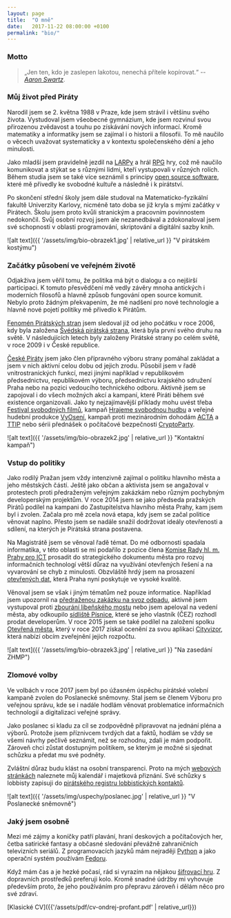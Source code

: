 ```yaml
---
layout: page
title:  "O mně"
date:   2017-11-22 08:00:00 +0100
permalink: "bio/"
---
```

### Motto

> „Jen ten, kdo je zaslepen lakotou, nenechá přítele kopírovat.“ -- *[Aaron Swartz](https://cs.wikipedia.org/wiki/Aaron_Swartz)*.

### Můj život před Piráty

Narodil jsem se 2. května 1988 v Praze, kde jsem strávil i většinu svého života. Vystudoval jsem všeobecné gymnázium, kde jsem rozvinul svou přirozenou zvědavost a touhu po získávání nových informací. Kromě matematiky a informatiky jsem se zajímal i o historii a filosofii. To mě naučilo o věcech uvažovat systematicky a v kontextu společenského dění a jeho minulosti.

Jako mladší jsem pravidelně jezdil na [LARPy](https://cs.wikipedia.org/wiki/Larp) a hrál [RPG](https://cs.wikipedia.org/wiki/Hra_na_hrdiny) hry, což mě naučilo komunikovat a stýkat se s různými lidmi, kteří vystupovali v různých rolích. Během studia jsem se také více seznámil s principy [open source software](https://cs.wikipedia.org/wiki/Otev%C5%99en%C3%BD_software), které mě přivedly ke svobodné kultuře a následně i k pirátství.

Po skončení střední školy jsem dále studoval na Matematicko-fyzikální fakultě Univerzity Karlovy, nicméně tato doba se již kryla s mými začátky v Pirátech. Školu jsem proto kvůli stranickým a pracovním povinnostem nedokončil. Svůj osobní rozvoj jsem ale nezanedbával a zdokonaloval jsem své schopnosti v oblasti programování, skriptování a digitální sazby knih.

![alt text]({{ '/assets/img/bio-obrazek1.jpg' | relative_url }} "V pirátském kostýmu")

### Začátky působení ve veřejném životě

Odjakživa jsem věřil tomu, že politika má být o dialogu a co nejširší participaci. K tomuto přesvědčení mě vedly závěry mnoha antických i moderních filosofů a hlavně způsob fungování open source komunit. Nebylo proto žádným překvapením, že mé nadšení pro nové technologie a hlavně nové pojetí politiky mě přivedlo k Pirátům.

[Fenomén Pirátských stran](https://cs.wikipedia.org/wiki/Pir%C3%A1tsk%C3%A1_politika) jsem sledoval již od jeho počátku v roce 2006, kdy byla založena [Švédská pirátská strana](https://cs.wikipedia.org/wiki/Pir%C3%A1tsk%C3%A1_strana_(%C5%A0v%C3%A9dsko)), která byla první svého druhu na světě. V následujících letech byly založeny Pirátské strany po celém světě, v roce 2009 i v České republice.

[České Piráty](https://cs.wikipedia.org/wiki/%C4%8Cesk%C3%A1_pir%C3%A1tsk%C3%A1_strana) jsem jako člen přípravného výboru strany pomáhal zakládat a jsem v nich aktivní celou dobu od jejich zrodu. Působil jsem v řadě vnitrostranických funkcí, mezi jinými například v republikovém předsednictvu, republikovém výboru, předsednictvu krajského sdružení Praha nebo na pozici vedoucího technického odboru. Aktivně jsem se zapojoval i do všech možných akcí a kampaní, které Piráti během své existence organizovali. Jako ty nejzajímavější příklady mohu uvést třeba [Festival svobodných filmů](https://wiki.pirati.cz/mo/fsf), kampaň [Hrajeme svobodnou hudbu](https://wiki.pirati.cz/hudba/start) a veřejné hudební produkce [VyOsení](http://www.vyoseni.cz/), kampaň proti mezinárodním dohodám [ACTA](https://wiki.pirati.cz/kci/acta_clanek) a [TTIP](https://wiki.pirati.cz/ttip) nebo sérii přednášek o počítačové bezpečnosti [CryptoParty](http://cryptoparty.cz/).

![alt text]({{ '/assets/img/bio-obrazek2.jpg' | relative_url }} "Kontaktní kampaň")

### Vstup do politiky

Jako rodilý Pražan jsem vždy intenzivně zajímal o politiku hlavního města a jeho městských částí. Ještě jako občan a aktivista jsem se angažoval v protestech proti předraženým veřejným zakázkám nebo různým pochybným developerským projektům. V roce 2014 jsem se jako předseda pražských Pirátů podílel na kampani do Zastupitelstva hlavního města Prahy, kam jsem byl i zvolen. Začala pro mě zcela nová etapa, kdy jsem se začal politice věnovat naplno. Přesto jsem se nadále snažil dodržovat ideály otevřenosti a sdílení, na kterých je Pirátská strana postavena.

Na Magistrátě jsem se věnoval řadě témat. Do mé odbornosti spadala informatika, v této oblasti se mi podařilo z pozice člena [Komise Rady hl. m. Prahy pro ICT](http://www.praha.eu/jnp/cz/o_meste/primator_a_volene_organy/rada/komise_rady/index.html?commissionId=30405) prosadit do strategického dokumentu města pro rozvoj informačních technologí větší důraz na využívání otevřených řešení a na vyvarování se chyb z minulosti. Obzvláště hrdý jsem na prosazení [otevřených dat](http://opendata.praha.eu/), která Praha nyní poskytuje ve vysoké kvalitě.

Věnoval jsem se však i jiným tématům než pouze informatice. Například jsem upozornil na [předraženou zakázku na svoz odpadu](https://praha.pirati.cz/ondra.html), aktivně jsem vystupoval proti [zbourání libeňského mostu](https://praha.pirati.cz/libensky-most.html) nebo jsem apeloval na vedení města, aby odkoupilo [sídliště Písnice](https://praha.pirati.cz/pisnicti-pres-palubu.html), které se jeho vlastník (ČEZ) rozhodl prodat developerům. V roce 2015 jsem se také podílel na založení spolku [Otevřená města](http://www.otevrenamesta.cz/), který v roce 2017 získal ocenění za svou aplikaci [Cityvizor](https://cityvizor.cz/), která nabízí obcím zveřejnění jejich rozpočtu.

![alt text]({{ '/assets/img/bio-obrazek3.jpg' | relative_url }} "Na zasedání ZHMP")

### Zlomové volby

Ve volbách v roce 2017 jsem byl po úžasném úspěchu pirátské volební kampaně zvolen do Poslanecké sněmovny. Stal jsem se členem Výboru pro veřejnou správu, kde se i nadále hodlám věnovat problematice informačních technologií a digitalizaci veřejné správy.

Jako poslanec si kladu za cíl se zodpovědně připravovat na jednání pléna a výborů. Protože jsem příznivcem tvrdých dat a faktů, hodlám se vždy se všemi návrhy pečlivě seznámit, než se rozhodnu, zdali je mám podpořit. Zároveň chci zůstat dostupným politikem, se kterým je možné si sjednat schůzku a předat mu své podněty.

Zvláštní důraz budu klást na osobní transparenci. Proto na mých [webových stránkách](http://www.profant.eu/transparentnost/) naleznete můj kalendář i majetková přiznání. Své schůzky s lobbisty zapisuji do [pirátského registru lobbistických kontaktů](http://evidence.pirati.cz).

![alt text]({{ '/assets/img/uspechy/poslanec.jpg' | relative_url }} "V Poslanecké sněmovně")

### Jaký jsem osobně

Mezi mé zájmy a koníčky patří plavání, hraní deskových a počítačových her, četba satirické fantasy a občasné sledování převážně zahraničních televizních seriálů. Z programovacích jazyků mám nejraději [Python](https://cs.wikipedia.org/wiki/Python) a jako operační systém používám [Fedoru](https://cs.wikipedia.org/wiki/Fedora).

Když mám čas a je hezké počasí, rád si vyrazím na nějakou [šifrovací hru](https://cs.wikipedia.org/wiki/%C5%A0ifrovac%C3%AD_hra). Z dopravních prostředků preferuji kolo. Kromě snadné údržby mi vyhovuje především proto, že jeho používáním pro přepravu zároveň i dělám něco pro své zdraví.

[Klasické CV]({{'/assets/pdf/cv-ondrej-profant.pdf' | relative_url}})
